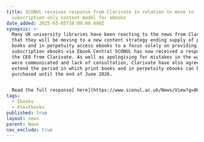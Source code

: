 ```yaml
---
title: SCONUL receives response from Clarivate in relation to move to
  subscription only content model for ebooks
date_added: 2025-03-05T10:09:00.000Z
synopsis: >-
  Many UK university libraries have been reacting to the news from Clarivate
  that they will be moving to a new content strategy ending supply of print
  books and in perpetuity access ebooks to a focus solely on providing
  subscription ebooks via Ebook Central SCONUL has now received a response from
  the CEO from Clarivate. As well as apologising for mistakes in the way changes
  were communicated and lack of consultation, Clarivate have also agreed to
  extend the period in which print books and in perpetuity ebooks can be
  purchased until the end of June 2026.


  Read the full response[ here](https://www.sconul.ac.uk/News/View?g=8641db18-7bef-4973-bde3-4032f9078b0d&t=)
tags:
  - Ebooks
  - Etextbooks
published: true
layout: news
parent: News
nav_exclude: true
---
```

